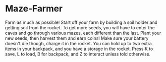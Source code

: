 # Maze-Farmer
Farm as much as possible! Start off your farm by building a soil holder and getting soil from the rocket. To get more seeds, you will have to enter the caves and go through various mazes, each different than the last. Plant your new seeds, then harvest them and earn coins! Make sure your battery doesn't die though, charge it in the rocket. You can hold up to two extra items in your backpack, and you have a storage in the rocket.
Press K to save, L to load, B for backpack, and Z to interact unless told otherwise.
